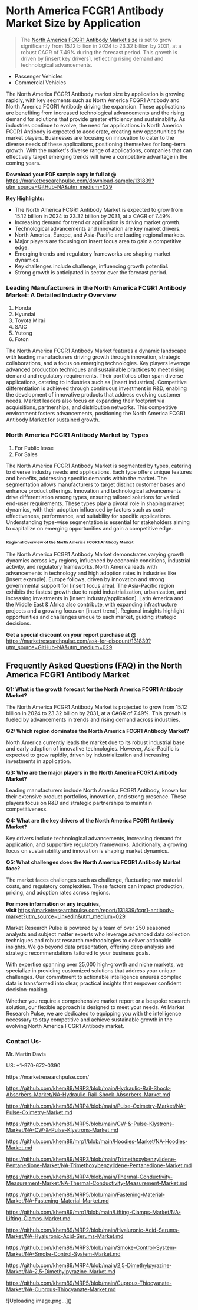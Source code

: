 <h1>North America FCGR1 Antibody Market&nbsp;Size by Application</h1><blockquote><p>The <a href="https://marketresearchpulse.com/download-sample/131839?utm_source=GitHub-NA&amp;utm_medium=029">North America FCGR1 Antibody Market size</a> is set to grow significantly from 15.12 billion in 2024 to 23.32 billion by 2031, at a robust CAGR of 7.49% during the forecast period. This growth is driven by [insert key drivers], reflecting rising demand and technological advancements.</p></blockquote><ul><li>Passenger Vehicles<li> Commercial Vehicles</li></ul><p>The North America FCGR1 Antibody market size by application is growing rapidly, with key segments such as North America FCGR1 Antibody and North America FCGR1 Antibody driving the expansion. These applications are benefiting from increased technological advancements and the rising demand for solutions that provide greater efficiency and sustainability. As industries continue to evolve, the need for applications in North America FCGR1 Antibody is expected to accelerate, creating new opportunities for market players. Businesses are focusing on innovation to cater to the diverse needs of these applications, positioning themselves for long-term growth. With the market's diverse range of applications, companies that can effectively target emerging trends will have a competitive advantage in the coming years.</p><p><strong>Download your PDF sample copy in full at @ </strong><a href="https://marketresearchpulse.com/download-sample/131839?utm_source=GitHub-NA&amp;utm_medium=029">https://marketresearchpulse.com/download-sample/131839?utm_source=GitHub-NA&amp;utm_medium=029</a></p><p><strong>Key Highlights: </strong></p><ul><li>The North America FCGR1 Antibody Market is expected to grow from 15.12 billion in 2024 to 23.32 billion by 2031, at a CAGR of 7.49%.</li><li>Increasing demand for trend or application is driving market growth.</li><li>Technological advancements and innovation are key market drivers.</li><li>North America, Europe, and Asia-Pacific are leading regional markets.</li><li>Major players are focusing on insert focus area to gain a competitive edge.</li><li>Emerging trends and regulatory frameworks are shaping market dynamics.</li><li>Key challenges include challenge, influencing growth potential.</li><li>Strong growth is anticipated in sector over the forecast period.</li></ul><h3>Leading Manufacturers in the North America FCGR1 Antibody Market: A Detailed Industry Overview</h3><ol><li>Honda</li><li>Hyundai</li><li>Toyota Mirai</li><li>SAIC</li><li>Yutong</li><li>Foton</li></ol><div class="flex max-w-full flex-col flex-grow"><div class="min-h-8 text-message flex w-full flex-col items-end gap-2 whitespace-normal break-words [.text-message+&amp;]:mt-5" dir="auto" data-message-author-role="assistant" data-message-id="fd8432e4-4910-450d-b182-61b7bfb0a01f" data-message-model-slug="gpt-4o"><div class="flex w-full flex-col gap-1 empty:hidden first:pt-[3px]"><div class="markdown prose w-full break-words dark:prose-invert light"><p>The North America FCGR1 Antibody Market features a dynamic landscape with leading manufacturers driving growth through innovation, strategic collaborations, and a focus on emerging technologies. Key players leverage advanced production techniques and sustainable practices to meet rising demand and regulatory requirements. Their portfolios often span diverse applications, catering to industries such as [insert industries]. Competitive differentiation is achieved through continuous investment in R&amp;D, enabling the development of innovative products that address evolving customer needs. Market leaders also focus on expanding their footprint via acquisitions, partnerships, and distribution networks. This competitive environment fosters advancements, positioning the North America FCGR1 Antibody Market for sustained growth.</p></div></div></div></div><h3>North America FCGR1 Antibody Market by Types</h3><ol><li>For Public lease<li> For Sales</li></ol><div class="flex max-w-full flex-col flex-grow"><div class="min-h-8 text-message flex w-full flex-col items-end gap-2 whitespace-normal break-words [.text-message+&amp;]:mt-5" dir="auto" data-message-author-role="assistant" data-message-id="084470be-0bb7-4664-bddf-5156b4f41249" data-message-model-slug="gpt-4o-mini"><div class="flex w-full flex-col gap-1 empty:hidden first:pt-[3px]"><div class="markdown prose w-full break-words dark:prose-invert light"><p>The North America FCGR1 Antibody Market is segmented by types, catering to diverse industry needs and applications. Each type offers unique features and benefits, addressing specific demands within the market. The segmentation allows manufacturers to target distinct customer bases and enhance product offerings. Innovation and technological advancements drive differentiation among types, ensuring tailored solutions for varied end-user requirements. These types play a pivotal role in shaping market dynamics, with their adoption influenced by factors such as cost-effectiveness, performance, and suitability for specific applications. Understanding type-wise segmentation is essential for stakeholders aiming to capitalize on emerging opportunities and gain a competitive edge.</p></div></div></div></div><h3><span style="font-size: 11px;">Regional Overview of the North America FCGR1 Antibody Market</span></h3><div class="flex max-w-full flex-col flex-grow"><div class="min-h-8 text-message flex w-full flex-col items-end gap-2 whitespace-normal break-words [.text-message+&amp;]:mt-5" dir="auto" data-message-author-role="assistant" data-message-id="e9038762-ce64-4e30-91c9-9bd413514231" data-message-model-slug="gpt-4o-mini"><div class="flex w-full flex-col gap-1 empty:hidden first:pt-[3px]"><div class="markdown prose w-full break-words dark:prose-invert light"><p>The North America FCGR1 Antibody Market demonstrates varying growth dynamics across key regions, influenced by economic conditions, industrial activity, and regulatory frameworks. North America leads with advancements in technology and high adoption rates in industries like [insert example]. Europe follows, driven by innovation and strong governmental support for [insert focus area]. The Asia-Pacific region exhibits the fastest growth due to rapid industrialization, urbanization, and increasing investments in [insert industry/application]. Latin America and the Middle East &amp; Africa also contribute, with expanding infrastructure projects and a growing focus on [insert trend]. Regional insights highlight opportunities and challenges unique to each market, guiding strategic decisions.</p></div></div></div></div><p><strong>Get a special discount on your report purchase at @ </strong><a href="https://marketresearchpulse.com/ask-for-discount/131839?utm_source=GitHub-NA&amp;utm_medium=029">https://marketresearchpulse.com/ask-for-discount/131839?utm_source=GitHub-NA&amp;utm_medium=029</a></p><h2>Frequently Asked Questions (FAQ) in the North America FCGR1 Antibody Market</h2><p><strong>Q1: What is the growth forecast for the North America FCGR1 Antibody Market?</strong></p><p>The North America FCGR1 Antibody Market is projected to grow from 15.12 billion in 2024 to 23.32 billion by 2031, at a CAGR of 7.49%. This growth is fueled by advancements in trends and rising demand across industries.</p><p><strong>Q2: Which region dominates the North America FCGR1 Antibody Market?</strong></p><p>North America currently leads the market due to its robust industrial base and early adoption of innovative technologies. However, Asia-Pacific is expected to grow rapidly, driven by industrialization and increasing investments in application.</p><p><strong>Q3: Who are the major players in the North America FCGR1 Antibody Market?</strong></p><p>Leading manufacturers include North America FCGR1 Antibody, known for their extensive product portfolios, innovation, and strong presence. These players focus on R&amp;D and strategic partnerships to maintain competitiveness.</p><p><strong>Q4: What are the key drivers of the North America FCGR1 Antibody Market?</strong></p><p>Key drivers include technological advancements, increasing demand for application, and supportive regulatory frameworks. Additionally, a growing focus on sustainability and innovation is shaping market dynamics.</p><p><strong>Q5: What challenges does the North America FCGR1 Antibody Market face?</strong></p><p>The market faces challenges such as challenge, fluctuating raw material costs, and regulatory complexities. These factors can impact production, pricing, and adoption rates across regions.</p><p><strong>For more information or any inquiries, visit&nbsp;</strong><a href="https://marketresearchpulse.com/report/131839/fcgr1-antibody-market?utm_source=Linkedin&utm_medium=029">https://marketresearchpulse.com/report/131839/fcgr1-antibody-market?utm_source=Linkedin&utm_medium=029</a></p><p>Market Research Pulse is powered by a team of over 250 seasoned analysts and subject matter experts who leverage advanced data collection techniques and robust research methodologies to deliver actionable insights. We go beyond data presentation, offering deep analysis and strategic recommendations tailored to your business goals.</p><p>With expertise spanning over 25,000 high-growth and niche markets, we specialize in providing customized solutions that address your unique challenges. Our commitment to actionable intelligence ensures complex data is transformed into clear, practical insights that empower confident decision-making.</p><p>Whether you require a comprehensive market report or a bespoke research solution, our flexible approach is designed to meet your needs. At Market Research Pulse, we are dedicated to equipping you with the intelligence necessary to stay competitive and achieve sustainable growth in the evolving North America FCGR1 Antibody market.</p><h3><strong>Contact Us-</strong></h3><p>Mr. Martin Davis</p><p>US: +1-970-672-0390</p><p>https://marketresearchpulse.com/</p><p><a href="https://github.com/khem89/MRP3/blob/main/Hydraulic-Rail-Shock-Absorbers-Market/NA-Hydraulic-Rail-Shock-Absorbers-Market.md">https://github.com/khem89/MRP3/blob/main/Hydraulic-Rail-Shock-Absorbers-Market/NA-Hydraulic-Rail-Shock-Absorbers-Market.md</a></p><p><a href="https://github.com/khem89/MRP4/blob/main/Pulse-Oximetry-Market/NA-Pulse-Oximetry-Market.md">https://github.com/khem89/MRP4/blob/main/Pulse-Oximetry-Market/NA-Pulse-Oximetry-Market.md</a></p><p><a href="https://github.com/khem89/MRP5/blob/main/CW-&-Pulse-Klystrons-Market/NA-CW-&-Pulse-Klystrons-Market.md">https://github.com/khem89/MRP5/blob/main/CW-&-Pulse-Klystrons-Market/NA-CW-&-Pulse-Klystrons-Market.md</a></p><p><a href="https://github.com/khem89/mrp1/blob/main/Hoodies-Market/NA-Hoodies-Market.md">https://github.com/khem89/mrp1/blob/main/Hoodies-Market/NA-Hoodies-Market.md</a></p><p><a href="https://github.com/khem89/MRP3/blob/main/Trimethoxybenzylidene-Pentanedione-Market/NA-Trimethoxybenzylidene-Pentanedione-Market.md">https://github.com/khem89/MRP3/blob/main/Trimethoxybenzylidene-Pentanedione-Market/NA-Trimethoxybenzylidene-Pentanedione-Market.md</a></p><p><a href="https://github.com/khem89/MRP4/blob/main/Thermal-Conductivity-Measurement-Market/NA-Thermal-Conductivity-Measurement-Market.md">https://github.com/khem89/MRP4/blob/main/Thermal-Conductivity-Measurement-Market/NA-Thermal-Conductivity-Measurement-Market.md</a></p><p><a href="https://github.com/khem89/MRP5/blob/main/Fastening-Material-Market/NA-Fastening-Material-Market.md">https://github.com/khem89/MRP5/blob/main/Fastening-Material-Market/NA-Fastening-Material-Market.md</a></p><p><a href="https://github.com/khem89/mrp1/blob/main/Lifting-Clamps-Market/NA-Lifting-Clamps-Market.md">https://github.com/khem89/mrp1/blob/main/Lifting-Clamps-Market/NA-Lifting-Clamps-Market.md</a></p><p><a href="https://github.com/khem89/MRP2/blob/main/Hyaluronic-Acid-Serums-Market/NA-Hyaluronic-Acid-Serums-Market.md">https://github.com/khem89/MRP2/blob/main/Hyaluronic-Acid-Serums-Market/NA-Hyaluronic-Acid-Serums-Market.md</a></p><p><a href="https://github.com/khem89/MRP3/blob/main/Smoke-Control-System-Market/NA-Smoke-Control-System-Market.md">https://github.com/khem89/MRP3/blob/main/Smoke-Control-System-Market/NA-Smoke-Control-System-Market.md</a></p><p><a href="https://github.com/khem89/MRP4/blob/main/2,5-Dimethylpyrazine-Market/NA-2,5-Dimethylpyrazine-Market.md">https://github.com/khem89/MRP4/blob/main/2,5-Dimethylpyrazine-Market/NA-2,5-Dimethylpyrazine-Market.md</a></p><p><a href="https://github.com/khem89/MRP5/blob/main/Cuprous-Thiocyanate-Market/NA-Cuprous-Thiocyanate-Market.md">https://github.com/khem89/MRP5/blob/main/Cuprous-Thiocyanate-Market/NA-Cuprous-Thiocyanate-Market.md</a></p>
![Uploading image.png…]()
